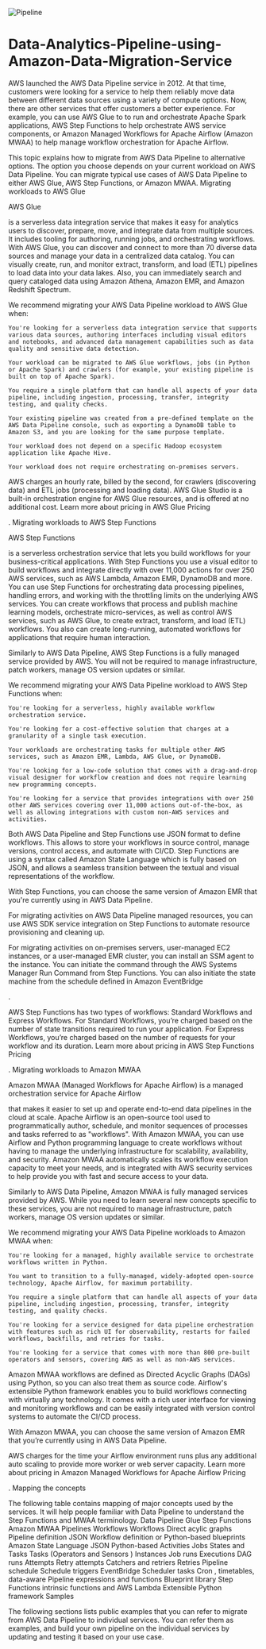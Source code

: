 ![Pipeline](https://docs.aws.amazon.com/images/datapipeline/latest/DeveloperGuide/images/dp-how-dp-works-v2.png)

# Data-Analytics-Pipeline-using-Amazon-Data-Migration-Service

AWS launched the AWS Data Pipeline service in 2012. At that time, customers were looking for a service to help them reliably move data between different data sources using a variety of compute options. Now, there are other services that offer customers a better experience. For example, you can use AWS Glue to to run and orchestrate Apache Spark applications, AWS Step Functions to help orchestrate AWS service components, or Amazon Managed Workflows for Apache Airflow (Amazon MWAA) to help manage workflow orchestration for Apache Airflow.

This topic explains how to migrate from AWS Data Pipeline to alternative options. The option you choose depends on your current workload on AWS Data Pipeline. You can migrate typical use cases of AWS Data Pipeline to either AWS Glue, AWS Step Functions, or Amazon MWAA.
Migrating workloads to AWS Glue

AWS Glue

is a serverless data integration service that makes it easy for analytics users to discover, prepare, move, and integrate data from multiple sources. It includes tooling for authoring, running jobs, and orchestrating workflows. With AWS Glue, you can discover and connect to more than 70 diverse data sources and manage your data in a centralized data catalog. You can visually create, run, and monitor extract, transform, and load (ETL) pipelines to load data into your data lakes. Also, you can immediately search and query cataloged data using Amazon Athena, Amazon EMR, and Amazon Redshift Spectrum.

We recommend migrating your AWS Data Pipeline workload to AWS Glue when:

    You're looking for a serverless data integration service that supports various data sources, authoring interfaces including visual editors and notebooks, and advanced data management capabilities such as data quality and sensitive data detection.

    Your workload can be migrated to AWS Glue workflows, jobs (in Python or Apache Spark) and crawlers (for example, your existing pipeline is built on top of Apache Spark).

    You require a single platform that can handle all aspects of your data pipeline, including ingestion, processing, transfer, integrity testing, and quality checks.

    Your existing pipeline was created from a pre-defined template on the AWS Data Pipeline console, such as exporting a DynamoDB table to Amazon S3, and you are looking for the same purpose template.

    Your workload does not depend on a specific Hadoop ecosystem application like Apache Hive.

    Your workload does not require orchestrating on-premises servers.

AWS charges an hourly rate, billed by the second, for crawlers (discovering data) and ETL jobs (processing and loading data). AWS Glue Studio is a built-in orchestration engine for AWS Glue resources, and is offered at no additional cost. Learn more about pricing in AWS Glue Pricing

.
Migrating workloads to AWS Step Functions

AWS Step Functions

is a serverless orchestration service that lets you build workflows for your business-critical applications. With Step Functions you use a visual editor to build workflows and integrate directly with over 11,000 actions for over 250 AWS services, such as AWS Lambda, Amazon EMR, DynamoDB and more. You can use Step Functions for orchestrating data processing pipelines, handling errors, and working with the throttling limits on the underlying AWS services. You can create workflows that process and publish machine learning models, orchestrate micro-services, as well as control AWS services, such as AWS Glue, to create extract, transform, and load (ETL) workflows. You also can create long-running, automated workflows for applications that require human interaction.

Similarly to AWS Data Pipeline, AWS Step Functions is a fully managed service provided by AWS. You will not be required to manage infrastructure, patch workers, manage OS version updates or similar.

We recommend migrating your AWS Data Pipeline workload to AWS Step Functions when:

    You're looking for a serverless, highly available workflow orchestration service.

    You're looking for a cost-effective solution that charges at a granularity of a single task execution.

    Your workloads are orchestrating tasks for multiple other AWS services, such as Amazon EMR, Lambda, AWS Glue, or DynamoDB.

    You're looking for a low-code solution that comes with a drag-and-drop visual designer for workflow creation and does not require learning new programming concepts.

    You're looking for a service that provides integrations with over 250 other AWS services covering over 11,000 actions out-of-the-box, as well as allowing integrations with custom non-AWS services and activities.

Both AWS Data Pipeline and Step Functions use JSON format to define workflows. This allows to store your workflows in source control, manage versions, control access, and automate with CI/CD. Step Functions are using a syntax called Amazon State Language which is fully based on JSON, and allows a seamless transition between the textual and visual representations of the workflow.

With Step Functions, you can choose the same version of Amazon EMR that you're currently using in AWS Data Pipeline.

For migrating activities on AWS Data Pipeline managed resources, you can use AWS SDK service integration on Step Functions to automate resource provisioning and cleaning up.

For migrating activities on on-premises servers, user-managed EC2 instances, or a user-managed EMR cluster, you can install an SSM agent to the instance. You can initiate the command through the AWS Systems Manager Run Command from Step Functions. You can also initiate the state machine from the schedule defined in Amazon EventBridge

.

AWS Step Functions has two types of workflows: Standard Workflows and Express Workflows. For Standard Workflows, you’re charged based on the number of state transitions required to run your application. For Express Workflows, you’re charged based on the number of requests for your workflow and its duration. Learn more about pricing in AWS Step Functions Pricing

.
Migrating workloads to Amazon MWAA

Amazon MWAA
(Managed Workflows for Apache Airflow) is a managed orchestration service for Apache Airflow

that makes it easier to set up and operate end-to-end data pipelines in the cloud at scale. Apache Airflow is an open-source tool used to programmatically author, schedule, and monitor sequences of processes and tasks referred to as "workflows". With Amazon MWAA, you can use Airflow and Python programming language to create workflows without having to manage the underlying infrastructure for scalability, availability, and security. Amazon MWAA automatically scales its workflow execution capacity to meet your needs, and is integrated with AWS security services to help provide you with fast and secure access to your data.

Similarly to AWS Data Pipeline, Amazon MWAA is fully managed services provided by AWS. While you need to learn several new concepts specific to these services, you are not required to manage infrastructure, patch workers, manage OS version updates or similar.

We recommend migrating your AWS Data Pipeline workloads to Amazon MWAA when:

    You're looking for a managed, highly available service to orchestrate workflows written in Python.

    You want to transition to a fully-managed, widely-adopted open-source technology, Apache Airflow, for maximum portability.

    You require a single platform that can handle all aspects of your data pipeline, including ingestion, processing, transfer, integrity testing, and quality checks.

    You're looking for a service designed for data pipeline orchestration with features such as rich UI for observability, restarts for failed workflows, backfills, and retries for tasks.

    You're looking for a service that comes with more than 800 pre-built operators and sensors, covering AWS as well as non-AWS services.

Amazon MWAA workflows are defined as Directed Acyclic Graphs (DAGs) using Python, so you can also treat them as source code. Airflow's extensible Python framework enables you to build workflows connecting with virtually any technology. It comes with a rich user interface for viewing and monitoring workflows and can be easily integrated with version control systems to automate the CI/CD process.

With Amazon MWAA, you can choose the same version of Amazon EMR that you’re currently using in AWS Data Pipeline.

AWS charges for the time your Airflow environment runs plus any additional auto scaling to provide more worker or web server capacity. Learn more about pricing in Amazon Managed Workflows for Apache Airflow Pricing

.
Mapping the concepts

The following table contains mapping of major concepts used by the services. It will help people familiar with Data Pipeline to understand the Step Functions and MWAA terminology.
Data Pipeline 	Glue 	Step Functions 	Amazon MWAA
Pipelines 	Workflows 	Workflows 	Direct acylic graphs
Pipeline definition JSON 	Workflow definition or Python-based blueprints 	Amazon State Language JSON 	Python-based
Activities 	Jobs 	States and Tasks 	Tasks
(Operators and Sensors
)
Instances 	Job runs 	Executions 	DAG runs
Attempts 	Retry attempts 	Catchers and retriers 	Retries
Pipeline schedule 	Schedule triggers 	EventBridge Scheduler tasks 	Cron
, timetables, data-aware
Pipeline expressions and functions 	Blueprint library 	Step Functions intrinsic functions and AWS Lambda 	Extensible Python framework
Samples

The following sections lists public examples that you can refer to migrate from AWS Data Pipeline to individual services. You can refer them as examples, and build your own pipeline on the individual services by updating and testing it based on your use case.
